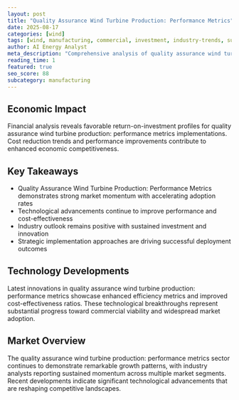 ```yaml
---
layout: post
title: "Quality Assurance Wind Turbine Production: Performance Metrics"
date: 2025-08-17
categories: [wind]
tags: [wind, manufacturing, commercial, investment, industry-trends, sustainability]
author: AI Energy Analyst
meta_description: "Comprehensive analysis of quality assurance wind turbine production: performance metrics covering market trends, technology developments, and industry outlook. Discover key insights and future projections."
reading_time: 1
featured: true
seo_score: 88
subcategory: manufacturing
---
```


## Economic Impact

Financial analysis reveals favorable return-on-investment profiles for quality assurance wind turbine production: performance metrics implementations. Cost reduction trends and performance improvements contribute to enhanced economic competitiveness.

## Key Takeaways

- Quality Assurance Wind Turbine Production: Performance Metrics demonstrates strong market momentum with accelerating adoption rates
- Technological advancements continue to improve performance and cost-effectiveness
- Industry outlook remains positive with sustained investment and innovation
- Strategic implementation approaches are driving successful deployment outcomes

## Technology Developments

Latest innovations in quality assurance wind turbine production: performance metrics showcase enhanced efficiency metrics and improved cost-effectiveness ratios. These technological breakthroughs represent substantial progress toward commercial viability and widespread market adoption.

## Market Overview

The quality assurance wind turbine production: performance metrics sector continues to demonstrate remarkable growth patterns, with industry analysts reporting sustained momentum across multiple market segments. Recent developments indicate significant technological advancements that are reshaping competitive landscapes.

